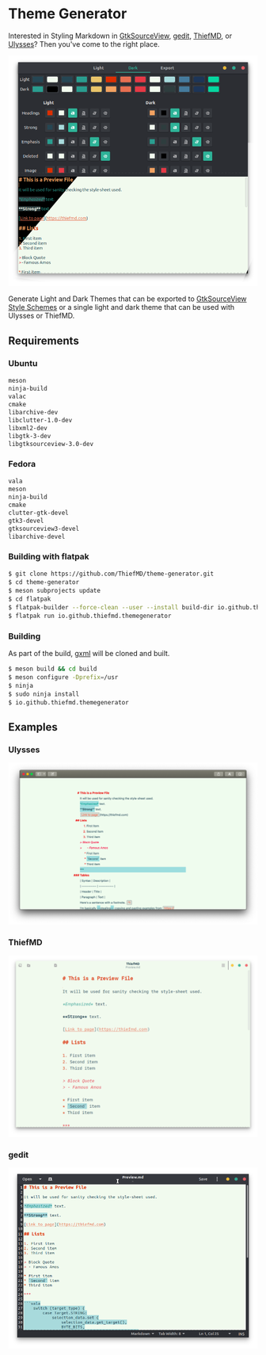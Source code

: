 # Theme Generator

Interested in Styling Markdown in [GtkSourceView](https://wiki.gnome.org/Projects/GtkSourceView), [gedit](https://wiki.gnome.org/Apps/Gedit), [ThiefMD](https://thiefmd.com), or [Ulysses](https://ulysses.app)? Then you've come to the right place.

![](theme-generator.png)

Generate Light and Dark Themes that can be exported to [GtkSourceView Style Schemes](https://wiki.gnome.org/Projects/GtkSourceView/StyleSchemes) or a single light and dark theme that can be used with Ulysses or ThiefMD.

## Requirements

### Ubuntu

```
meson
ninja-build
valac
cmake
libarchive-dev
libclutter-1.0-dev
libxml2-dev
libgtk-3-dev
libgtksourceview-3.0-dev
```

### Fedora

```
vala
meson
ninja-build
cmake
clutter-gtk-devel
gtk3-devel
gtksourceview3-devel
libarchive-devel
```

### Building with flatpak

```bash
$ git clone https://github.com/ThiefMD/theme-generator.git
$ cd theme-generator
$ meson subprojects update
$ cd flatpak
$ flatpak-builder --force-clean --user --install build-dir io.github.thiefmd.themegenerator.json
$ flatpak run io.github.thiefmd.themegenerator
```

### Building

As part of the build, [gxml](https://gitlab.gnome.org/GNOME/gxml) will be cloned and built.

```bash
$ meson build && cd build
$ meson configure -Dprefix=/usr
$ ninja
$ sudo ninja install
$ io.github.thiefmd.themegenerator
```

## Examples

### Ulysses

![](ulysses_preview.png)

### ThiefMD

![](thiefmd_preview.png)

### gedit

![](gedit_preview.png)